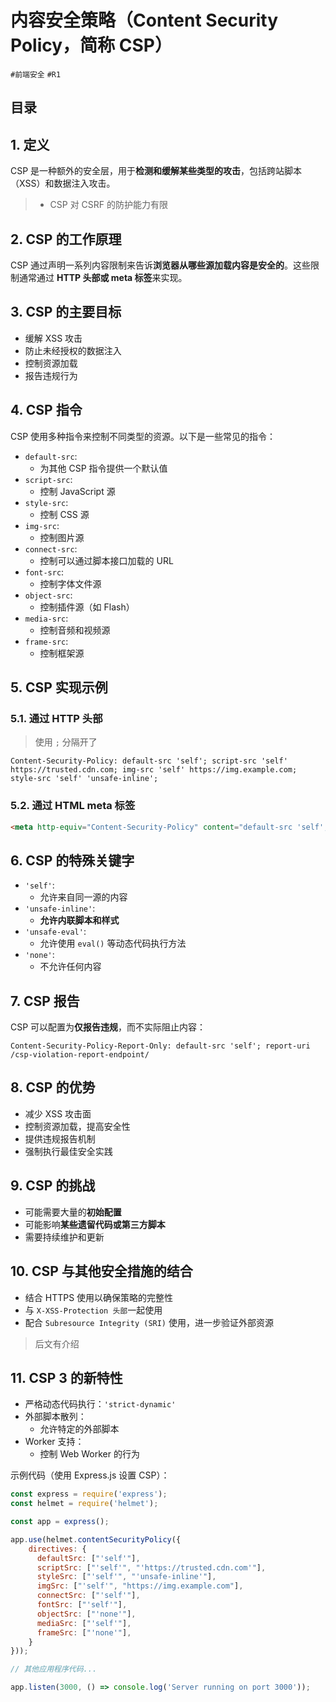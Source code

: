 
# 内容安全策略（Content Security Policy，简称 CSP）

`#前端安全` `#R1` 


## 目录
<!-- toc -->
 ## 1. 定义 

CSP 是一种额外的安全层，用于**检测和缓解某些类型的攻击**，包括跨站脚本（XSS）和数据注入攻击。

> - CSP 对 CSRF 的防护能力有限

## 2. CSP 的工作原理

CSP 通过声明一系列内容限制来告诉**浏览器从哪些源加载内容是安全的**。这些限制通常通过 **HTTP 头部或 meta 标签**来实现。

## 3. CSP 的主要目标

- 缓解 XSS 攻击
- 防止未经授权的数据注入
- 控制资源加载
- 报告违规行为

## 4. CSP 指令

CSP 使用多种指令来控制不同类型的资源。以下是一些常见的指令：

- `default-src`: 
	- 为其他 CSP 指令提供一个默认值
- `script-src`:
	- 控制 JavaScript 源
- `style-src`: 
	- 控制 CSS 源
- `img-src`: 
	- 控制图片源
- `connect-src`: 
	- 控制可以通过脚本接口加载的 URL
- `font-src`: 
	- 控制字体文件源
- `object-src`: 
	- 控制插件源（如 Flash）
- `media-src`:
	- 控制音频和视频源
- `frame-src`:
	- 控制框架源

## 5. CSP 实现示例

### 5.1. 通过 HTTP 头部

>  使用 `;` 分隔开了

```http
Content-Security-Policy: default-src 'self'; script-src 'self' https://trusted.cdn.com; img-src 'self' https://img.example.com; style-src 'self' 'unsafe-inline';
```

### 5.2. 通过 HTML meta 标签

```html
<meta http-equiv="Content-Security-Policy" content="default-src 'self'; script-src 'self' https://trusted.cdn.com; img-src 'self' https://img.example.com; style-src 'self' 'unsafe-inline';">
```

## 6. CSP 的特殊关键字

- `'self'`: 
	- 允许来自同一源的内容
- `'unsafe-inline'`: 
	- **允许内联脚本和样式**
- `'unsafe-eval'`: 
	- 允许使用 `eval()` 等动态代码执行方法
- `'none'`: 
	- 不允许任何内容

## 7. CSP 报告

CSP 可以配置为**仅报告违规**，而不实际阻止内容：

```http
Content-Security-Policy-Report-Only: default-src 'self'; report-uri /csp-violation-report-endpoint/
```

## 8. CSP 的优势

- 减少 XSS 攻击面
- 控制资源加载，提高安全性
- 提供违规报告机制
- 强制执行最佳安全实践

## 9. CSP 的挑战

- 可能需要大量的**初始配置**
- 可能影响**某些遗留代码或第三方脚本**
- 需要持续维护和更新

## 10. CSP 与其他安全措施的结合

- 结合 HTTPS 使用以确保策略的完整性
- 与 `X-XSS-Protection 头部`一起使用
- 配合 `Subresource Integrity (SRI)` 使用，进一步验证外部资源

> 后文有介绍

## 11. CSP 3 的新特性

- 严格动态代码执行：`'strict-dynamic'`
- 外部脚本散列：
	- 允许特定的外部脚本
- Worker 支持：
	- 控制 Web Worker 的行为

示例代码（使用 Express.js 设置 CSP）：

```javascript hl:2
const express = require('express');
const helmet = require('helmet');

const app = express();

app.use(helmet.contentSecurityPolicy({
    directives: {
      defaultSrc: ["'self'"],
      scriptSrc: ["'self'", "'https://trusted.cdn.com'"],
      styleSrc: ["'self'", "'unsafe-inline'"],
      imgSrc: ["'self'", "https://img.example.com"],
      connectSrc: ["'self'"],
      fontSrc: ["'self'"],
      objectSrc: ["'none'"],
      mediaSrc: ["'self'"],
      frameSrc: ["'none'"],
    }
}));

// 其他应用程序代码...

app.listen(3000, () => console.log('Server running on port 3000'));
```



